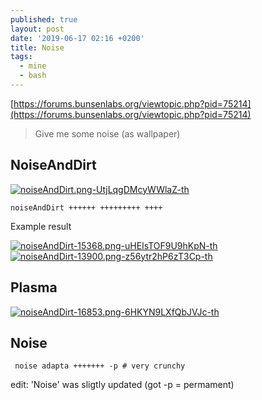 ```yaml
---
published: true
layout: post
date: '2019-06-17 02:16 +0200'
title: Noise
tags:
  - mine
  - bash
---
```

[https://forums.bunsenlabs.org/viewtopic.php?pid=75214](https://forums.bunsenlabs.org/viewtopic.php?pid=75214)

> Give me some noise (as wallpaper)

## NoiseAndDirt

[![noiseAndDirt.png-UtjLqgDMcyWWlaZ-th](https://images.weserv.nl/?url=https://i.imgur.com/A7xZ8otb.jpg)](https://images.weserv.nl/?url=https://i.imgur.com/A7xZ8ot.jpg)

    noiseAndDirt ++++++ +++++++++ ++++
    
Example result  

[![noiseAndDirt-15368.png-uHEIsTOF9U9hKpN-th](https://images.weserv.nl/?url=https://i.imgur.com/FWWOC2Eb.jpg)](https://images.weserv.nl/?url=https://i.imgur.com/FWWOC2E.jpg)
[![noiseAndDirt-13900.png-z56ytr2hP6zT3Cp-th](https://images.weserv.nl/?url=https://i.imgur.com/FBoZQHgb.jpg)](https://images.weserv.nl/?url=https://i.imgur.com/FBoZQHg.jpg)

## Plasma

[![noiseAndDirt-16853.png-6HKYN9LXfQbJVJc-th](https://images.weserv.nl/?url=https://i.imgur.com/eHsJ8Lab.jpg)](https://images.weserv.nl/?url=https://i.imgur.com/eHsJ8La.jpg)

## Noise

     noise adapta +++++++ -p # very crunchy
     
edit: 'Noise' was sligtly updated (got -p = permament)
